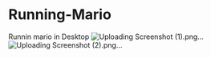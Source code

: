 # Running-Mario
Runnin mario in Desktop
![Uploading Screenshot (1).png…]()
![Uploading Screenshot (2).png…]()
